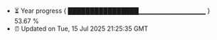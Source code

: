 - ⏳ Year progress { ████████████████▁▁▁▁▁▁▁▁▁▁▁▁▁▁ } 53.67 %
- ⏰ Updated on Tue, 15 Jul 2025 21:25:35 GMT

